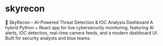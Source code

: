 # skyrecon
🔐 SkyRecon – AI-Powered Threat Detection &amp; IOC Analysis Dashboard      A hybrid Python + React app for live cybersecurity monitoring, featuring AI alerts, IOC detection, real-time camera feeds, and a modern dashboard UI. Built for security analysts and blue teams.
